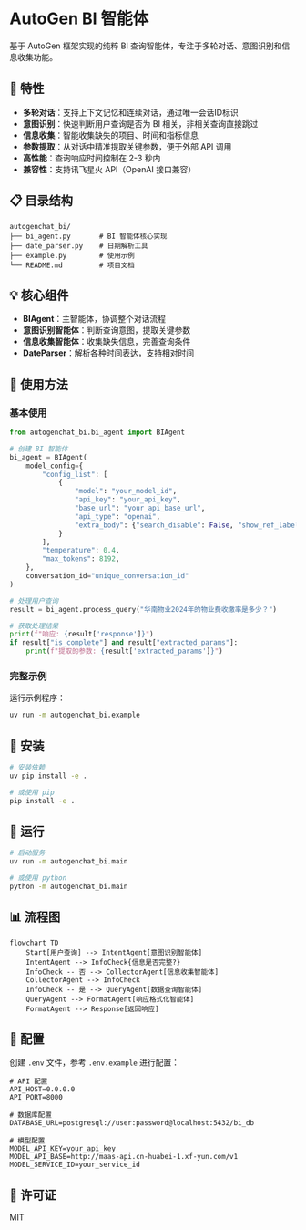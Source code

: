 # AutoGen BI 智能体

基于 AutoGen 框架实现的纯粹 BI 查询智能体，专注于多轮对话、意图识别和信息收集功能。

## 🚀 特性

- **多轮对话**：支持上下文记忆和连续对话，通过唯一会话ID标识
- **意图识别**：快速判断用户查询是否为 BI 相关，非相关查询直接跳过
- **信息收集**：智能收集缺失的项目、时间和指标信息
- **参数提取**：从对话中精准提取关键参数，便于外部 API 调用
- **高性能**：查询响应时间控制在 2-3 秒内
- **兼容性**：支持讯飞星火 API（OpenAI 接口兼容）

## 📋 目录结构

```
autogenchat_bi/
├── bi_agent.py       # BI 智能体核心实现
├── date_parser.py    # 日期解析工具
├── example.py        # 使用示例
└── README.md         # 项目文档
```

## 💡 核心组件

- **BIAgent**：主智能体，协调整个对话流程
- **意图识别智能体**：判断查询意图，提取关键参数
- **信息收集智能体**：收集缺失信息，完善查询条件
- **DateParser**：解析各种时间表达，支持相对时间

## 🔧 使用方法

### 基本使用

```python
from autogenchat_bi.bi_agent import BIAgent

# 创建 BI 智能体
bi_agent = BIAgent(
    model_config={
        "config_list": [
            {
                "model": "your_model_id",
                "api_key": "your_api_key",
                "base_url": "your_api_base_url",
                "api_type": "openai",
                "extra_body": {"search_disable": False, "show_ref_label": True},
            }
        ],
        "temperature": 0.4,
        "max_tokens": 8192,
    },
    conversation_id="unique_conversation_id"
)

# 处理用户查询
result = bi_agent.process_query("华南物业2024年的物业费收缴率是多少？")

# 获取处理结果
print(f"响应: {result['response']}")
if result["is_complete"] and result["extracted_params"]:
    print(f"提取的参数: {result['extracted_params']}")
```

### 完整示例

运行示例程序：

```bash
uv run -m autogenchat_bi.example
```

## 🔧 安装

```bash
# 安装依赖
uv pip install -e .

# 或使用 pip
pip install -e .
```

## 🚀 运行

```bash
# 启动服务
uv run -m autogenchat_bi.main

# 或使用 python
python -m autogenchat_bi.main
```

## 📊 流程图

```mermaid
flowchart TD
    Start[用户查询] --> IntentAgent[意图识别智能体]
    IntentAgent --> InfoCheck{信息是否完整?}
    InfoCheck -- 否 --> CollectorAgent[信息收集智能体]
    CollectorAgent --> InfoCheck
    InfoCheck -- 是 --> QueryAgent[数据查询智能体]
    QueryAgent --> FormatAgent[响应格式化智能体]
    FormatAgent --> Response[返回响应]
```

## 📝 配置

创建 `.env` 文件，参考 `.env.example` 进行配置：

```
# API 配置
API_HOST=0.0.0.0
API_PORT=8000

# 数据库配置
DATABASE_URL=postgresql://user:password@localhost:5432/bi_db

# 模型配置
MODEL_API_KEY=your_api_key
MODEL_API_BASE=http://maas-api.cn-huabei-1.xf-yun.com/v1
MODEL_SERVICE_ID=your_service_id
```

## 📄 许可证

MIT
